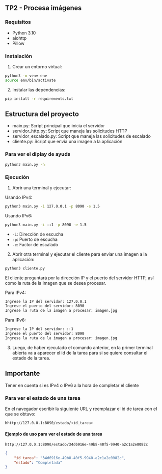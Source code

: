 ## TP2 - Procesa imágenes

### Requisitos

- Python 3.10
- aiohttp
- Pillow

### Instalación

1. Crear un entorno virtual:

```bash
python3 -m venv env
source env/bin/activate
```

2. Instalar las dependencias:

```bash
pip install -r requirements.txt
```

## Estructura del proyecto

- main.py: Script principal que inicia el servidor
- servidor_http.py: Script que maneja las solicitudes HTTP
- servidor_escalado.py: Script que maneja las solicitudes de escalado
- cliente.py: Script que envía una imagen a la aplicación

### Para ver el diplay de ayuda
```bash
python3 main.py -h
```

### Ejecución
1. Abrir una terminal y ejecutar:

Usando IPv4:
```bash
python3 main.py -i 127.0.0.1 -p 8090 -e 1.5
```
Usando IPv6:
```bash
python3 main.py -i ::1 -p 8090 -e 1.5
```
- `-i`: Dirección de escucha
- `-p`: Puerto de escucha
- `-e`: Factor de escalado

2. Abrir otra terminal y ejecutar el cliente para enviar una imagen a la aplicación:

```bash
python3 cliente.py 
```
El cliente preguntará por la dirección IP y el puerto del servidor HTTP, así como la ruta de la imagen que se desea procesar.

Para IPv4:
```bash
Ingrese la IP del servidor: 127.0.0.1
Ingrese el puerto del servidor: 8090
Ingrese la ruta de la imagen a procesar: imagen.jpg
```

Para IPv6:
```bash
Ingrese la IP del servidor: ::1
Ingrese el puerto del servidor: 8090
Ingrese la ruta de la imagen a procesar: imagen.jpg
```

3. Luego, de haber ejecutado el comando anterior, en la primer terminal abierta va a aparecer el id de la tarea para si se quiere consultar el estado de la tarea.

## Importante
Tener en cuenta si es IPv4 o IPv6 a la hora de completar el cliente

### Para ver el estado de una tarea
En el navegador escribir la siguiente URL y reemplazar el id de tarea con el que se obtuvo:
```bash
hhttp://127.0.0.1:8090/estado/<id_tarea>
```

#### Ejemplo de uso para ver el estado de una tarea
```bash
http://127.0.0.1:8090/estado/34d6916e-49b8-40f5-9940-a2c1a2e0082c
```

```json
{
    "id_tarea": "34d6916e-49b8-40f5-9940-a2c1a2e0082c",
    "estado": "Completada"
}
```
